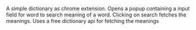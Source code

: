 A simple dictionary as chrome extension.
Opens a popup containing a input field for word to search meaning of a word.
Clicking on search fetches the meanings.
Uses a free dictionary api for fetching the meanings

